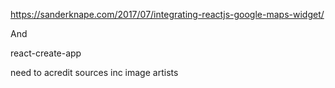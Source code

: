 https://sanderknape.com/2017/07/integrating-reactjs-google-maps-widget/

And

react-create-app

need to acredit sources inc image artists
